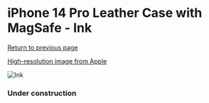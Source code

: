 # iPhone 14 Pro Leather Case with MagSafe - Ink

[Return to previous page](/iphone_14)

[High-resolution image from Apple](https://store.storeimages.cdn-apple.com/8756/as-images.apple.com/is/MPPJ3?wid=4500&hei=4500&fmt=png)

<div style="width: 384px"><img src="/everyphone/MPPJ3.png" alt="Ink"></div>

### Under construction
